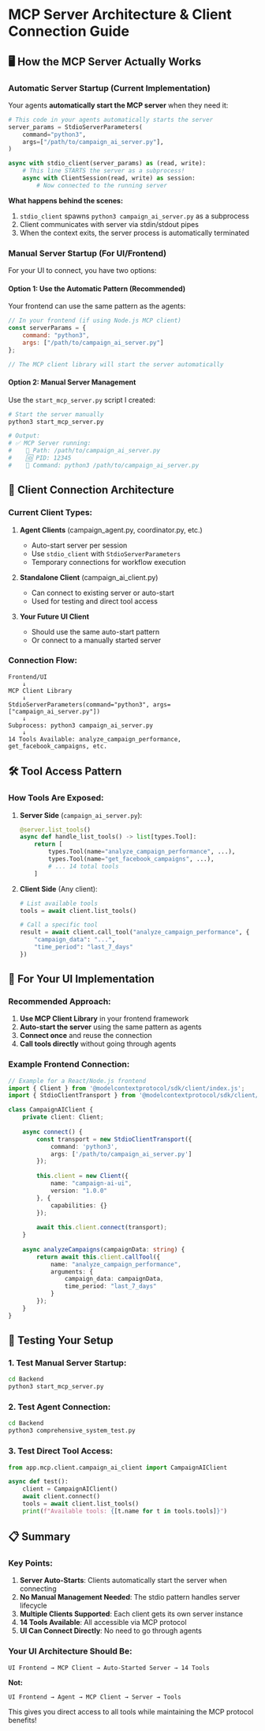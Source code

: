 # MCP Server Architecture & Client Connection Guide

## 🖥️ **How the MCP Server Actually Works**

### **Automatic Server Startup (Current Implementation)**

Your agents **automatically start the MCP server** when they need it:

```python
# This code in your agents automatically starts the server
server_params = StdioServerParameters(
    command="python3",
    args=["/path/to/campaign_ai_server.py"],
)

async with stdio_client(server_params) as (read, write):
    # This line STARTS the server as a subprocess!
    async with ClientSession(read, write) as session:
        # Now connected to the running server
```

**What happens behind the scenes:**
1. `stdio_client` spawns `python3 campaign_ai_server.py` as a subprocess
2. Client communicates with server via stdin/stdout pipes
3. When the context exits, the server process is automatically terminated

### **Manual Server Startup (For UI/Frontend)**

For your UI to connect, you have two options:

#### **Option 1: Use the Automatic Pattern (Recommended)**
Your frontend can use the same pattern as the agents:

```javascript
// In your frontend (if using Node.js MCP client)
const serverParams = {
    command: "python3",
    args: ["/path/to/campaign_ai_server.py"]
};

// The MCP client library will start the server automatically
```

#### **Option 2: Manual Server Management**
Use the `start_mcp_server.py` script I created:

```bash
# Start the server manually
python3 start_mcp_server.py

# Output:
# ✅ MCP Server running:
#    📍 Path: /path/to/campaign_ai_server.py
#    🆔 PID: 12345
#    📡 Command: python3 /path/to/campaign_ai_server.py
```

## 🔌 **Client Connection Architecture**

### **Current Client Types:**

1. **Agent Clients** (campaign_agent.py, coordinator.py, etc.)
   - Auto-start server per session
   - Use `stdio_client` with `StdioServerParameters`
   - Temporary connections for workflow execution

2. **Standalone Client** (campaign_ai_client.py)
   - Can connect to existing server or auto-start
   - Used for testing and direct tool access

3. **Your Future UI Client**
   - Should use the same auto-start pattern
   - Or connect to a manually started server

### **Connection Flow:**

```
Frontend/UI
    ↓
MCP Client Library
    ↓
StdioServerParameters(command="python3", args=["campaign_ai_server.py"])
    ↓
Subprocess: python3 campaign_ai_server.py
    ↓
14 Tools Available: analyze_campaign_performance, get_facebook_campaigns, etc.
```

## 🛠️ **Tool Access Pattern**

### **How Tools Are Exposed:**

1. **Server Side** (`campaign_ai_server.py`):
   ```python
   @server.list_tools()
   async def handle_list_tools() -> list[types.Tool]:
       return [
           types.Tool(name="analyze_campaign_performance", ...),
           types.Tool(name="get_facebook_campaigns", ...),
           # ... 14 total tools
       ]
   ```

2. **Client Side** (Any client):
   ```python
   # List available tools
   tools = await client.list_tools()
   
   # Call a specific tool
   result = await client.call_tool("analyze_campaign_performance", {
       "campaign_data": "...",
       "time_period": "last_7_days"
   })
   ```

## 🎯 **For Your UI Implementation**

### **Recommended Approach:**

1. **Use MCP Client Library** in your frontend framework
2. **Auto-start the server** using the same pattern as agents
3. **Connect once** and reuse the connection
4. **Call tools directly** without going through agents

### **Example Frontend Connection:**

```typescript
// Example for a React/Node.js frontend
import { Client } from '@modelcontextprotocol/sdk/client/index.js';
import { StdioClientTransport } from '@modelcontextprotocol/sdk/client/stdio.js';

class CampaignAIClient {
    private client: Client;
    
    async connect() {
        const transport = new StdioClientTransport({
            command: 'python3',
            args: ['/path/to/campaign_ai_server.py']
        });
        
        this.client = new Client({
            name: "campaign-ai-ui",
            version: "1.0.0"
        }, {
            capabilities: {}
        });
        
        await this.client.connect(transport);
    }
    
    async analyzeCampaigns(campaignData: string) {
        return await this.client.callTool({
            name: "analyze_campaign_performance",
            arguments: {
                campaign_data: campaignData,
                time_period: "last_7_days"
            }
        });
    }
}
```

## 🚀 **Testing Your Setup**

### **1. Test Manual Server Startup:**
```bash
cd Backend
python3 start_mcp_server.py
```

### **2. Test Agent Connection:**
```bash
cd Backend  
python3 comprehensive_system_test.py
```

### **3. Test Direct Tool Access:**
```python
from app.mcp.client.campaign_ai_client import CampaignAIClient

async def test():
    client = CampaignAIClient()
    await client.connect()
    tools = await client.list_tools()
    print(f"Available tools: {[t.name for t in tools.tools]}")
```

## 📋 **Summary**

### **Key Points:**
1. **Server Auto-Starts**: Clients automatically start the server when connecting
2. **No Manual Management Needed**: The stdio pattern handles server lifecycle
3. **Multiple Clients Supported**: Each client gets its own server instance
4. **14 Tools Available**: All accessible via MCP protocol
5. **UI Can Connect Directly**: No need to go through agents

### **Your UI Architecture Should Be:**
```
UI Frontend → MCP Client → Auto-Started Server → 14 Tools
```

**Not:**
```
UI Frontend → Agent → MCP Client → Server → Tools
```

This gives you direct access to all tools while maintaining the MCP protocol benefits! 